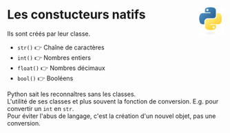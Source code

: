 # **Les constucteurs natifs**<a href="../../../"><img align="right" src="../../../assets/logo/Python-logo-notext.svg" alt="Python" height="64px"></a>
Ils sont créés par leur classe.  
* `str()` 👉 Chaîne de caractères
* `int()` 👉 Nombres entiers
* `float()` 👉 Nombres décimaux
* `bool()` 👉 Booléens

Python sait les reconnaîtres sans les classes.  
L'utilité de ses classes et plus souvent la fonction de conversion. E.g. pour convertir un `int` en `str`.  
Pour éviter l'abus de langage, c'est la création d'un nouvel objet, pas une conversion.